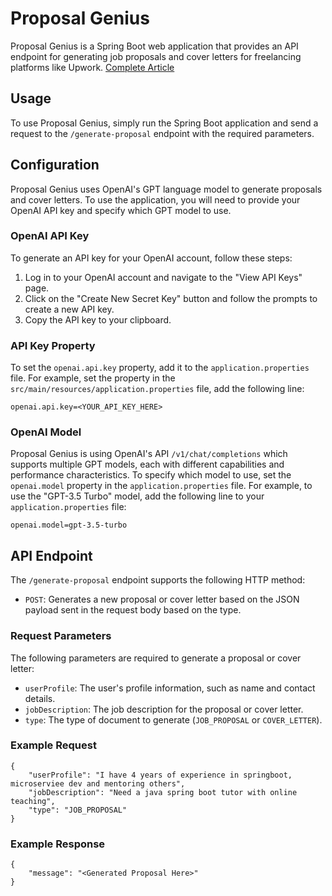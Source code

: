 # Proposal Genius

Proposal Genius is a Spring Boot web application that provides an API endpoint for generating job proposals and cover letters for freelancing platforms like Upwork. [Complete Article](https://raowaqasakram.hashnode.dev/create-freelance-job-proposals-and-cover-letters-with-the-help-of-openai-and-docker-free)

## Usage

To use Proposal Genius, simply run the Spring Boot application and send a request to the `/generate-proposal` endpoint with the required parameters.


## Configuration

Proposal Genius uses OpenAI's GPT language model to generate proposals and cover letters. To use the application, you will need to provide your OpenAI API key and specify which GPT model to use.

### OpenAI API Key

To generate an API key for your OpenAI account, follow these steps:

1. Log in to your OpenAI account and navigate to the "View API Keys" page.
2. Click on the "Create New Secret Key" button and follow the prompts to create a new API key.
3. Copy the API key to your clipboard.

### API Key Property

To set the `openai.api.key` property, add it to the `application.properties` file. For example, set the property in the `src/main/resources/application.properties` file, add the following line:
````
openai.api.key=<YOUR_API_KEY_HERE>
````

### OpenAI Model

Proposal Genius is using OpenAI's API `/v1/chat/completions` which supports multiple GPT models, each with different capabilities and performance characteristics. To specify which model to use, set the `openai.model` property in the `application.properties` file. For example, to use the "GPT-3.5 Turbo" model, add the following line to your `application.properties` file:

````
openai.model=gpt-3.5-turbo
````

## API Endpoint

The `/generate-proposal` endpoint supports the following HTTP method:

- `POST`: Generates a new proposal or cover letter based on the JSON payload sent in the request body based on the type.

### Request Parameters

The following parameters are required to generate a proposal or cover letter:

- `userProfile`: The user's profile information, such as name and contact details.
- `jobDescription`: The job description for the proposal or cover letter.
- `type`: The type of document to generate (`JOB_PROPOSAL` or `COVER_LETTER`).

### Example Request

````
{
    "userProfile": "I have 4 years of experience in springboot, microserviee dev and mentoring others",
    "jobDescription": "Need a java spring boot tutor with online teaching",
    "type": "JOB_PROPOSAL"
}
````

### Example Response

````
{
    "message": "<Generated Proposal Here>"
}    
````
